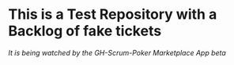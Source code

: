 # This is a Test Repository with a Backlog of fake tickets

_It is being watched by the GH-Scrum-Poker Marketplace App beta_
